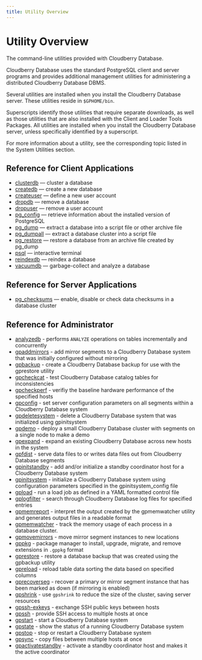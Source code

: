 ```yaml
---
title: Utility Overview
---
```


# Utility Overview

The command-line utilities provided with Cloudberry Database.

Cloudberry Database uses the standard PostgreSQL client and server programs and provides additional management utilities for administering a distributed Cloudberry Database DBMS.

Several utilities are installed when you install the Cloudberry Database server. These utilities reside in `$GPHOME/bin`.

Superscripts identify those utilities that require separate downloads, as well as those utilities that are also installed with the Client and Loader Tools Packages. All utilities are installed when you install the Cloudberry Database server, unless specifically identified by a superscript.

For more information about a utility, see the corresponding topic listed in the System Utilities section. 

## Reference for Client Applications

- [clusterdb](./clusterdb.md) — cluster a database
- [createdb](./createdb.md) — create a new database
- [createuser](./createuser.md) — define a new user account
- [dropdb](./dropdb.md) — remove a database
- [dropuser](./dropuser.md) — remove a user account
- [pg_config](./pg-config.md) — retrieve information about the installed version of PostgreSQL
- [pg_dump](./pg-dump.md) — extract a database into a script file or other archive file
- [pg_dumpall](./pg-dumpall.md) — extract a database cluster into a script file
- [pg_restore](./pg-restore.md) — restore a database from an archive file created by pg_dump
- [psql](./psql.md) — interactive terminal
- [reindexdb](./reindexdb.md) — reindex a database
- [vacuumdb](./vacuumdb.md) — garbage-collect and analyze a database

## Reference for Server Applications

- [pg_checksums](./pg-checksums.md) — enable, disable or check data checksums in a database cluster

## Reference for Administrator

- [analyzedb](./analyzedb.md) - performs `ANALYZE` operations on tables incrementally and concurrently
- [gpaddmirrors](./gpaddmirrors.md) - add mirror segments to a Cloudberry Database system that was initially configured without mirroring
- [gpbackup](./gpbackup.md) - create a Cloudberry Database backup for use with the gprestore utility
- [gpcheckcat](./gpcheckcat.md) - test Cloudberry Database catalog tables for inconsistencies
- [gpcheckperf](./gpcheckperf.md) - verifiy the baseline hardware performance of the specified hosts
- [gpconfig](./gpconfig.md) - set server configuration parameters on all segments within a Cloudberry Database system
- [gpdeletesystem](./gpdeletesystem.md) - delete a Cloudberry Database system that was initialized using gpinitsystem
- [gpdemo](./gpdemo.md) - deploy a small Cloudberry Database cluster with segments on a single node to make a demo
- [gpexpand](./gpexpand.md) - expand an existing Cloudberry Database across new hosts in the system
- [gpfdist](./gpfdist.md) - serve data files to or writes data files out from Cloudberry Database segments
- [gpinitstandby](./gpinitstandby.md) - add and/or initialize a standby coordinator host for a Cloudberry Database system
- [gpinitsystem](./gpinitsystem.md) - initialize a Cloudberry Database system using configuration parameters specified in the gpinitsystem_config file
- [gpload](./gpload.md) - run a load job as defined in a YAML formatted control file
- [gplogfilter](./gplogfilter.md) - search through Cloudberry Database log files for specified entries
- [gpmemreport](./gpmemreport.md) - interpret the output created by the gpmemwatcher utility and generates output files in a readable format
- [gpmemwatcher](./gpmemwatcher.md) - track the memory usage of each process in a database cluster.
- [gpmovemirrors](./gpmovemirrors.md) - move mirror segment instances to new locations
- [gppkg](./gppkg.md) - package manager to install, upgrade, migrate, and remove extensions in `.gppkg` format
- [gprestore](./gprestore.md) - restore a database backup that was created using the gpbackup utility
- [gpreload](./gpreload.md) - reload table data sorting the data based on specified columns
- [gprecoverseg](./gprecoverseg.md) - recover a primary or mirror segment instance that has been marked as down (if mirroring is enabled)
- [gpshrink](./gpshrink.md) - use `gpshrink` to reduce the size of the cluster, saving server resources
- [gpssh-exkeys](./gpssh-exkeys.md) - exchange SSH public keys between hosts
- [gpssh](./gpssh.md) - provide SSH access to multiple hosts at once
- [gpstart](./gpstart.md) - start a Cloudberry Database system
- [gpstate](./gpstate.md) - show the status of a running Cloudberry Database system
- [gpstop](./gpstop.md) - stop or restart a Cloudberry Database system
- [gpsync](./gpsync.md) - copy files between multiple hosts at once
- [gpactivatestandby](./gpactivatestandby.md) - activate a standby coordinator host and makes it the active coordinator